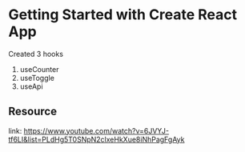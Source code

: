 # Getting Started with Create React App

Created 3 hooks
1. useCounter
2. useToggle
3. useApi

## Resource
link: https://www.youtube.com/watch?v=6JVYJ-tf6LI&list=PLdHg5T0SNpN2clxeHkXue8iNhPagFgAyk

